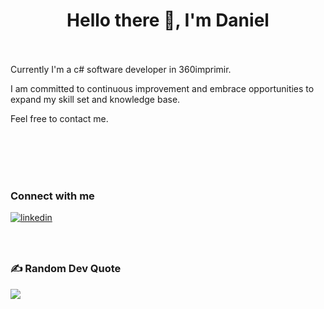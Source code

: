 <h1 align="center">Hello there 👋, I'm Daniel</h1>

<br></br>
Currently I'm a c# software developer in 360imprimir.

I am committed to continuous improvement and embrace opportunities to expand my skill set and knowledge base.

Feel free to contact me.


<br></br>
<br></br>
### Connect with me  
<div align="left">
<a href="https://www.linkedin.com/in/daniel-azevedo-8404a7112/" target="_blank">
<img src=https://img.shields.io/badge/linkedin-%231E77B5.svg?&style=for-the-badge&logo=linkedin&logoColor=white alt=linkedin style="margin-bottom: 5px;" />
</a>
</div>  
<br></br>

### ✍️ Random Dev Quote
![](https://quotes-github-readme.vercel.app/api?type=horizontal&theme=radical)


